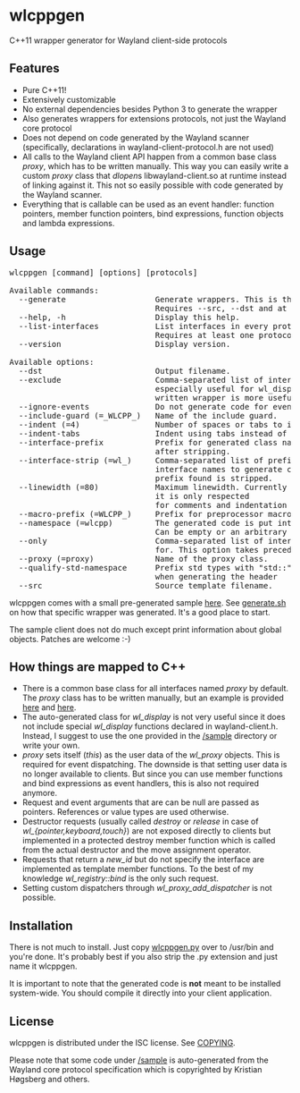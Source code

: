 wlcppgen
========
C++11 wrapper generator for Wayland client-side protocols


Features
--------
* Pure C++11!
* Extensively customizable
* No external dependencies besides Python 3 to generate the wrapper
* Also generates wrappers for extensions protocols, not just the Wayland core protocol
* Does not depend on code generated by the Wayland scanner (specifically, declarations in wayland-client-protocol.h are not used)
* All calls to the Wayland client API happen from a common base class *proxy*, which has to be written manually. This way you can easily write a custom *proxy* class that *dlopen*s libwayland-client.so at runtime instead of linking against it. This not so easily possible with code generated by the Wayland scanner.
* Everything that is callable can be used as an event handler: function pointers, member function pointers, bind expressions, function objects and lambda expressions.


Usage
-----
<pre>
wlcppgen [command] [options] [protocols]

Available commands:
  --generate                   Generate wrappers. This is the default command.
                               Requires --src, --dst and at least one protocol.
  --help, -h                   Display this help.
  --list-interfaces            List interfaces in every protocol.
                               Requires at least one protocol.
  --version                    Display version.

Available options:
  --dst                        Output filename.
  --exclude                    Comma-separated list of interfaces to exclude. This is
                               especially useful for wl_display, because a manually
                               written wrapper is more useful.
  --ignore-events              Do not generate code for events.
  --include-guard (=_WLCPP_)   Name of the include guard.
  --indent (=4)                Number of spaces or tabs to indent.
  --indent-tabs                Indent using tabs instead of spaces.
  --interface-prefix           Prefix for generated class names. This options applies
                               after stripping.
  --interface-strip (=wl_)     Comma-separated list of prefixes to srtip from
                               interface names to generate class names. Only the first
                               prefix found is stripped.
  --linewidth (=80)            Maximum linewidth. Currently not very useful, because
                               it is only respected
                               for comments and indentation is not taken into account.
  --macro-prefix (=WLCPP_)     Prefix for preprocessor macros (default: "WLCPP_").
  --namespace (=wlcpp)         The generated code is put into the specified namespace.
                               Can be empty or an arbitrary namespace (e.g. foo::bar).
  --only                       Comma-separated list of interfaces to generate wrappers
                               for. This option takes precedence over --exclude.
  --proxy (=proxy)             Name of the proxy class.
  --qualify-std-namespace      Prefix std types with "std::". Should be specified
                               when generating the header
  --src                        Source template filename.
</pre>

wlcppgen comes with a small pre-generated sample [here](https://github.com/dennishamester/wlcppgen/tree/master/sample). See [generate.sh](https://github.com/dennishamester/wlcppgen/blob/master/sample/generate.sh) on how that specific wrapper was generated. It's a good place to start.

The sample client does not do much except print information about global objects. Patches are welcome :-)


How things are mapped to C++
----------------------------

* There is a common base class for all interfaces named *proxy* by default. The *proxy* class has to be written manually, but an example is provided [here](https://github.com/dennishamester/wlcppgen/blob/master/sample/proxy.hpp) and [here](https://github.com/dennishamester/wlcppgen/blob/master/sample/proxy.cpp).
* The auto-generated class for *wl_display* is not very useful since it does not include special *wl_display* functions declared in wayland-client.h. Instead, I suggest to use the one provided in the [/sample](https://github.com/dennishamester/wlcppgen/tree/master/sample) directory or write your own.
* *proxy* sets itself (*this*) as the user data of the *wl_proxy* objects. This is required for event dispatching. The downside is that setting user data is no longer available to clients. But since you can use member functions and bind expressions as event handlers, this is also not required anymore.
* Request and event arguments that are can be null are passed as pointers. References or value types are used otherwise.
* Destructor requests (usually called *destroy* or *release* in case of *wl_{pointer,keyboard,touch}*) are not exposed directly to clients but implemented in a protected destroy member function which is called from the actual destructor and the move assignment operator.
* Requests that return a *new_id* but do not specify the interface are implemented as template member functions. To the best of my knowledge *wl_registry::bind* is the only such request.
* Setting custom dispatchers through *wl_proxy_add_dispatcher* is not possible.


Installation
------------
There is not much to install. Just copy [wlcppgen.py](https://github.com/dennishamester/wlcppgen/blob/master/wlcppgen.py) over to /usr/bin and you're done. It's probably best if you also strip the .py extension and just name it wlcppgen.

It is important to note that the generated code is **not** meant to be installed system-wide. You should compile it directly into your client application.


License
-------
wlcppgen is distributed under the ISC license. See [COPYING](https://github.com/dennishamester/wlcppgen/blob/master/COPYING).

Please note that some code under [/sample](https://github.com/dennishamester/wlcppgen/tree/master/sample) is auto-generated from the Wayland core protocol specification which is copyrighted by Kristian Høgsberg and others.


